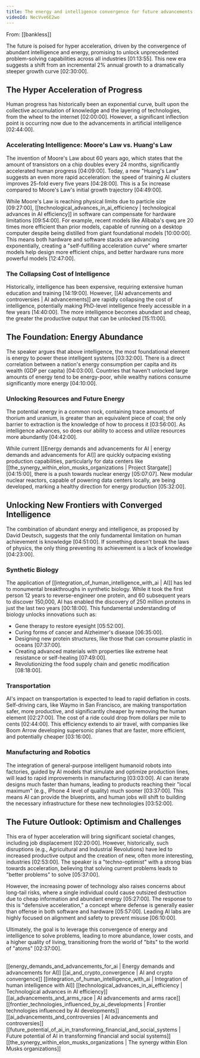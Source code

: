 ```yaml
---
title: The energy and intelligence convergence for future advancements
videoId: NecVve6E2wo
---
```


From: [[bankless]] <br/> 

The future is poised for hyper acceleration, driven by the convergence of abundant intelligence and energy, promising to unlock unprecedented problem-solving capabilities across all industries <a class="yt-timestamp" data-t="01:13:55">[01:13:55]</a>. This new era suggests a shift from an incremental 2% annual growth to a dramatically steeper growth curve <a class="yt-timestamp" data-t="02:30:00">[02:30:00]</a>.

## The Hyper Acceleration of Progress

Human progress has historically been an exponential curve, built upon the collective accumulation of knowledge and the layering of technologies, from the wheel to the internet <a class="yt-timestamp" data-t="02:00:00">[02:00:00]</a>. However, a significant inflection point is occurring now due to the advancements in artificial intelligence <a class="yt-timestamp" data-t="02:44:00">[02:44:00]</a>.

### Accelerating Intelligence: Moore's Law vs. Huang's Law
The invention of Moore's Law about 60 years ago, which states that the amount of transistors on a chip doubles every 24 months, significantly accelerated human progress <a class="yt-timestamp" data-t="04:09:00">[04:09:00]</a>. Today, a new "Huang's Law" suggests an even more rapid acceleration: the speed of training AI clusters improves 25-fold every five years <a class="yt-timestamp" data-t="04:28:00">[04:28:00]</a>. This is a 5x increase compared to Moore's Law's initial growth trajectory <a class="yt-timestamp" data-t="04:49:00">[04:49:00]</a>.

While Moore's Law is reaching physical limits due to particle size <a class="yt-timestamp" data-t="09:27:00">[09:27:00]</a>, [[technological_advances_in_ai_efficiency | technological advances in AI efficiency]] in software can compensate for hardware limitations <a class="yt-timestamp" data-t="09:54:00">[09:54:00]</a>. For example, recent models like Alibaba's qwq are 20 times more efficient than prior models, capable of running on a desktop computer despite being distilled from giant foundational models <a class="yt-timestamp" data-t="10:00:00">[10:00:00]</a>. This means both hardware and software stacks are advancing exponentially, creating a "self-fulfilling acceleration curve" where smarter models help design more efficient chips, and better hardware runs more powerful models <a class="yt-timestamp" data-t="12:47:00">[12:47:00]</a>.

### The Collapsing Cost of Intelligence
Historically, intelligence has been expensive, requiring extensive human education and training <a class="yt-timestamp" data-t="14:19:00">[14:19:00]</a>. However, [[AI advancements and controversies | AI advancements]] are rapidly collapsing the cost of intelligence, potentially making PhD-level intelligence freely accessible in a few years <a class="yt-timestamp" data-t="14:40:00">[14:40:00]</a>. The more intelligence becomes abundant and cheap, the greater the productive output that can be unlocked <a class="yt-timestamp" data-t="15:11:00">[15:11:00]</a>.

## The Foundation: Energy Abundance

The speaker argues that above intelligence, the most foundational element is energy to power these intelligent systems <a class="yt-timestamp" data-t="03:32:00">[03:32:00]</a>. There is a direct correlation between a nation's energy consumption per capita and its wealth (GDP per capita) <a class="yt-timestamp" data-t="04:03:00">[04:03:00]</a>. Countries that haven't unlocked large amounts of energy tend to be energy-poor, while wealthy nations consume significantly more energy <a class="yt-timestamp" data-t="04:10:00">[04:10:00]</a>.

### Unlocking Resources and Future Energy
The potential energy in a common rock, containing trace amounts of thorium and uranium, is greater than an equivalent piece of coal; the only barrier to extraction is the knowledge of how to process it <a class="yt-timestamp" data-t="03:56:00">[03:56:00]</a>. As intelligence advances, so does our ability to access and utilize resources more abundantly <a class="yt-timestamp" data-t="04:42:00">[04:42:00]</a>.

While current [[Energy demands and advancements for AI | energy demands and advancements for AI]] are quickly outpacing existing production capabilities, particularly for data centers like [[the_synergy_within_elon_musks_organizations | Project Stargate]] <a class="yt-timestamp" data-t="04:15:00">[04:15:00]</a>, there is a push towards nuclear energy <a class="yt-timestamp" data-t="05:07:00">[05:07:07]</a>. New modular nuclear reactors, capable of powering data centers locally, are being developed, marking a healthy direction for energy production <a class="yt-timestamp" data-t="05:32:00">[05:32:00]</a>.

## Unlocking New Frontiers with Converged Intelligence

The combination of abundant energy and intelligence, as proposed by David Deutsch, suggests that the only fundamental limitation on human achievement is knowledge <a class="yt-timestamp" data-t="04:51:00">[04:51:00]</a>. If something doesn't break the laws of physics, the only thing preventing its achievement is a lack of knowledge <a class="yt-timestamp" data-t="04:23:00">[04:23:00]</a>.

### Synthetic Biology
The application of [[integration_of_human_intelligence_with_ai | AI]] has led to monumental breakthroughs in synthetic biology. While it took the first person 12 years to reverse-engineer one protein, and 60 subsequent years to discover 150,000, AI has enabled the discovery of 250 million proteins in just the last two years <a class="yt-timestamp" data-t="00:18:00">[00:18:00]</a>. This fundamental understanding of biology unlocks innovations such as:
*   Gene therapy to restore eyesight <a class="yt-timestamp" data-t="05:52:00">[05:52:00]</a>.
*   Curing forms of cancer and Alzheimer's disease <a class="yt-timestamp" data-t="06:35:00">[06:35:00]</a>.
*   Designing new protein structures, like those that can consume plastic in oceans <a class="yt-timestamp" data-t="07:37:00">[07:37:00]</a>.
*   Creating advanced materials with properties like extreme heat resistance or self-healing <a class="yt-timestamp" data-t="07:49:00">[07:49:00]</a>.
*   Revolutionizing the food supply chain and genetic modification <a class="yt-timestamp" data-t="08:18:00">[08:18:00]</a>.

### Transportation
AI's impact on transportation is expected to lead to rapid deflation in costs. Self-driving cars, like Waymo in San Francisco, are making transportation safer, more productive, and significantly cheaper by removing the human element <a class="yt-timestamp" data-t="02:27:00">[02:27:00]</a>. The cost of a ride could drop from dollars per mile to cents <a class="yt-timestamp" data-t="02:44:00">[02:44:00]</a>. This efficiency extends to air travel, with companies like Boom Arrow developing supersonic planes that are faster, more efficient, and potentially cheaper <a class="yt-timestamp" data-t="03:16:00">[03:16:00]</a>.

### Manufacturing and Robotics
The integration of general-purpose intelligent humanoid robots into factories, guided by AI models that simulate and optimize production lines, will lead to rapid improvements in manufacturing <a class="yt-timestamp" data-t="03:03:00">[03:03:00]</a>. AI can iterate designs much faster than humans, leading to products reaching their "local maximum" (e.g., iPhone 4 level of quality) much sooner <a class="yt-timestamp" data-t="03:37:00">[03:37:00]</a>. This means AI can provide the blueprints, and human jobs will shift to building the necessary infrastructure for these new technologies <a class="yt-timestamp" data-t="03:52:00">[03:52:00]</a>.

## The Future Outlook: Optimism and Challenges

This era of hyper acceleration will bring significant societal changes, including job displacement <a class="yt-timestamp" data-t="02:20:00">[02:20:00]</a>. However, historically, such disruptions (e.g., Agricultural and Industrial Revolutions) have led to increased productive output and the creation of new, often more interesting, industries <a class="yt-timestamp" data-t="02:53:00">[02:53:00]</a>. The speaker is a "techno-optimist" with a strong bias towards acceleration, believing that solving current problems leads to "better problems" to solve <a class="yt-timestamp" data-t="05:37:00">[05:37:00]</a>.

However, the increasing power of technology also raises concerns about long-tail risks, where a single individual could cause outsized destruction due to cheap information and abundant energy <a class="yt-timestamp" data-t="05:27:00">[05:27:00]</a>. The response to this is "defensive acceleration," a concept where defense is generally easier than offense in both software and hardware <a class="yt-timestamp" data-t="05:57:00">[05:57:00]</a>. Leading AI labs are highly focused on alignment and safety to prevent misuse <a class="yt-timestamp" data-t="06:10:00">[06:10:00]</a>.

Ultimately, the goal is to leverage this convergence of energy and intelligence to solve problems, leading to more abundance, lower costs, and a higher quality of living, transitioning from the world of "bits" to the world of "atoms" <a class="yt-timestamp" data-t="02:37:00">[02:37:00]</a>.

<br>
[[energy_demands_and_advancements_for_ai | Energy demands and advancements for AI]]
[[ai_and_crypto_convergence | AI and crypto convergence]]
[[integration_of_human_intelligence_with_ai | Integration of human intelligence with AI]]
[[technological_advances_in_ai_efficiency | Technological advances in AI efficiency]]
[[ai_advancements_and_arms_race | AI advancements and arms race]]
[[frontier_technologies_influenced_by_ai_developments | Frontier technologies influenced by AI developments]]
[[ai_advancements_and_controversies | AI advancements and controversies]]
[[future_potential_of_ai_in_transforming_financial_and_social_systems | Future potential of AI in transforming financial and social systems]]
[[the_synergy_within_elon_musks_organizations | The synergy within Elon Musks organizations]]